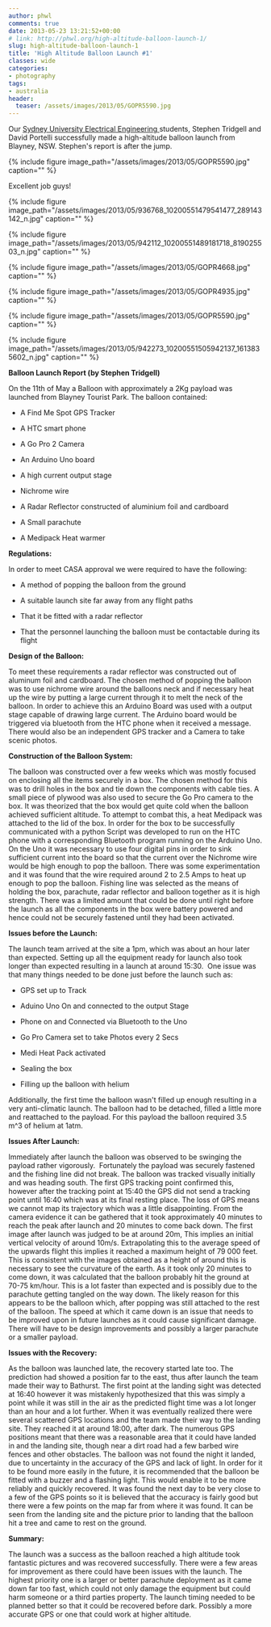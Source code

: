 ```yaml
---
author: phwl
comments: true
date: 2013-05-23 13:21:52+00:00
# link: http://phwl.org/high-altitude-balloon-launch-1/
slug: high-altitude-balloon-launch-1
title: 'High Altitude Balloon Launch #1'
classes: wide
categories:
- photography
tags:
- australia
header:
  teaser: /assets/images/2013/05/GOPR5590.jpg
---
```


Our [Sydney University Electrical Engineering ](http://www.ee.usyd.edu.au)students, Stephen Tridgell and David Portelli successfully made a high-altitude balloon launch from Blayney, NSW. Stephen's report is after the jump.

{% include figure image_path="/assets/images/2013/05/GOPR5590.jpg" caption="" %}

<!-- more -->

Excellent job guys!

{% include figure image_path="/assets/images/2013/05/936768_10200551479541477_289143142_n.jpg" caption="" %}

<!-- more -->

{% include figure image_path="/assets/images/2013/05/942112_10200551489181718_819025503_n.jpg" caption="" %}

{% include figure image_path="/assets/images/2013/05/GOPR4668.jpg" caption="" %}

{% include figure image_path="/assets/images/2013/05/GOPR4935.jpg" caption="" %}

{% include figure image_path="/assets/images/2013/05/GOPR5590.jpg" caption="" %}

{% include figure image_path="/assets/images/2013/05/942273_10200551505942137_1613835602_n.jpg" caption="" %}



**Balloon Launch Report (by Stephen Tridgell)**

On the 11th of May a Balloon with approximately a 2Kg payload was launched from Blayney Tourist Park. The balloon contained:




  * A Find Me Spot GPS Tracker


  * A HTC smart phone


  * A Go Pro 2 Camera


  * An Arduino Uno board


  * A high current output stage


  * Nichrome wire


  * A Radar Reflector constructed of aluminium foil and cardboard


  * A Small parachute


  * A Medipack Heat warmer


**Regulations:**

In order to meet CASA approval we were required to have the following:




  * A method of popping the balloon from the ground


  * A suitable launch site far away from any flight paths


  * That it be fitted with a radar reflector


  * That the personnel launching the balloon must be contactable during its flight


**Design of the Balloon:**

To meet these requirements a radar reflector was constructed out of aluminum foil and cardboard. The chosen method of popping the balloon was to use nichrome wire around the balloons neck and if necessary heat up the wire by putting a large current through it to melt the neck of the balloon. In order to achieve this an Arduino Board was used with a output stage capable of drawing large current. The Arduino board would be triggered via bluetooth from the HTC phone when it received a message. There would also be an independent GPS tracker and a Camera to take scenic photos.

**Construction of the Balloon System:**

The balloon was constructed over a few weeks which was mostly focused on enclosing all the items securely in a box. The chosen method for this was to drill holes in the box and tie down the components with cable ties. A small piece of plywood was also used to secure the Go Pro camera to the box. It was theorized that the box would get quite cold when the balloon achieved sufficient altitude. To attempt to combat this, a heat Medipack was attached to the lid of the box. In order for the box to be successfully communicated with a python Script was developed to run on the HTC phone with a corresponding Bluetooth program running on the Arduino Uno. On the Uno it was necessary to use four digital pins in order to sink sufficient current into the board so that the current over the Nichrome wire would be high enough to pop the balloon. There was some experimentation and it was found that the wire required around 2 to 2.5 Amps to heat up enough to pop the balloon. Fishing line was selected as the means of holding the box, parachute, radar reflector and balloon together as it is high strength. There was a limited amount that could be done until right before the launch as all the components in the box were battery powered and hence could not be securely fastened until they had been activated.

**Issues before the Launch:**

The launch team arrived at the site a 1pm, which was about an hour later than expected. Setting up all the equipment ready for launch also took longer than expected resulting in a launch at around 15:30.  One issue was that many things needed to be done just before the launch such as:




  * GPS set up to Track


  * Aduino Uno On and connected to the output Stage


  * Phone on and Connected via Bluetooth to the Uno


  * Go Pro Camera set to take Photos every 2 Secs


  * Medi Heat Pack activated


  * Sealing the box


  * Filling up the balloon with helium


Additionally, the first time the balloon wasn't filled up enough resulting in a very anti-climatic launch. The balloon had to be detached, filled a little more and reattached to the payload. For this payload the balloon required 3.5 m^3 of helium at 1atm.

**Issues After Launch:**

Immediately after launch the balloon was observed to be swinging the payload rather vigorously.  Fortunately the payload was securely fastened and the fishing line did not break. The balloon was tracked visually initially and was heading south. The first GPS tracking point confirmed this, however after the tracking point at 15:40 the GPS did not send a tracking point until 16:40 which was at its final resting place. The loss of GPS means we cannot map its trajectory which was a little disappointing. From the camera evidence it can be gathered that it took approximately 40 minutes to reach the peak after launch and 20 minutes to come back down. The first image after launch was judged to be at around 20m, This implies an initial vertical velocity of around 10m/s. Extrapolating this to the average speed of the upwards flight this implies it reached a maximum height of 79 000 feet. This is consistent with the images obtained as a height of around this is necessary to see the curvature of the earth. As it took only 20 minutes to come down, it was calculated that the balloon probably hit the ground at 70-75 km/hour. This is a lot faster than expected and is possibly due to the parachute getting tangled on the way down. The likely reason for this appears to be the balloon which, after popping was still attached to the rest of the balloon. The speed at which it came down is an issue that needs to be improved upon in future launches as it could cause significant damage. There will have to be design improvements and possibly a larger parachute or a smaller payload.

**Issues with the Recovery:**

As the balloon was launched late, the recovery started late too. The prediction had showed a position far to the east, thus after launch the team made their way to Bathurst. The first point at the landing sight was detected at 16:40 however it was mistakenly hypothesized that this was simply a point while it was still in the air as the predicted flight time was a lot longer than an hour and a lot further. When it was eventually realized there were several scattered GPS locations and the team made their way to the landing site. They reached it at around 18:00, after dark. The numerous GPS positions meant that there was a reasonable area that it could have landed in and the landing site, though near a dirt road had a few barbed wire fences and other obstacles. The balloon was not found the night it landed, due to uncertainty in the accuracy of the GPS and lack of light. In order for it to be found more easily in the future, it is recommended that the balloon be fitted with a buzzer and a flashing light. This would enable it to be more reliably and quickly recovered. It was found the next day to be very close to a few of the GPS points so it is believed that the accuracy is fairly good but there were a few points on the map far from where it was found. It can be seen from the landing site and the picture prior to landing that the balloon hit a tree and came to rest on the ground.

**Summary:**

The launch was a success as the balloon reached a high altitude took fantastic pictures and was recovered successfully. There were a few areas for improvement as there could have been issues with the launch. The highest priority one is a larger or better parachute deployment as it came down far too fast, which could not only damage the equipment but could harm someone or a third parties property. The launch timing needed to be planned better so that it could be recovered before dark. Possibly a more accurate GPS or one that could work at higher altitude.


